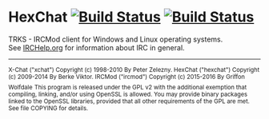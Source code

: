 # HexChat [![Build Status](http://img.shields.io/travis/hexchat/hexchat.svg?style=flat)](https://) [![Build Status](http://img.shields.io/jenkins/s/http/nekomimi.cloudapp.net:8080/hexchat.svg?style=flat)](http://)

TRKS - IRCMod client for Windows and Linux operating systems.  
See [IRCHelp.org](http://irchelp.org) for information about IRC in general.  

---

<sub>
X-Chat ("xchat") Copyright (c) 1998-2010 By Peter Zelezny.  
HexChat ("hexchat") Copyright (c) 2009-2014 By Berke Viktor.
IRCMod ("ircmod") Copyright (c) 2015-2016 By Griffon Wolfdale</sub>

<sub>
This program is released under the GPL v2 with the additional exemption
that compiling, linking, and/or using OpenSSL is allowed. You may
provide binary packages linked to the OpenSSL libraries, provided that
all other requirements of the GPL are met.
See file COPYING for details.
</sub>
